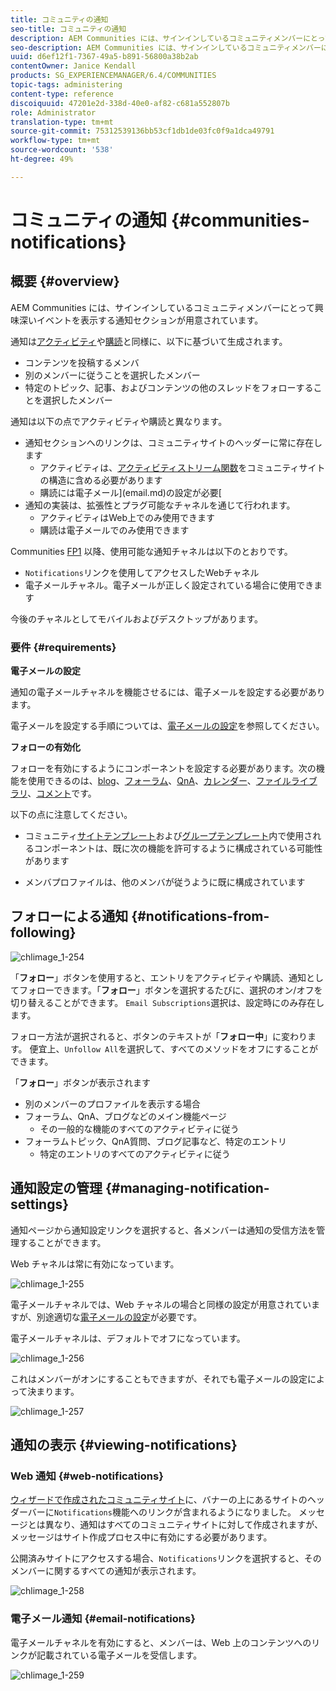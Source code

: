 ```yaml
---
title: コミュニティの通知
seo-title: コミュニティの通知
description: AEM Communities には、サインインしているコミュニティメンバーにとって興味深いイベントを表示する通知が用意されています
seo-description: AEM Communities には、サインインしているコミュニティメンバーにとって興味深いイベントを表示する通知が用意されています
uuid: d6ef12f1-7367-49a5-b891-56800a38b2ab
contentOwner: Janice Kendall
products: SG_EXPERIENCEMANAGER/6.4/COMMUNITIES
topic-tags: administering
content-type: reference
discoiquuid: 47201e2d-338d-40e0-af82-c681a552807b
role: Administrator
translation-type: tm+mt
source-git-commit: 75312539136bb53cf1db1de03fc0f9a1dca49791
workflow-type: tm+mt
source-wordcount: '538'
ht-degree: 49%

---
```



# コミュニティの通知 {#communities-notifications}

## 概要 {#overview}

AEM Communities には、サインインしているコミュニティメンバーにとって興味深いイベントを表示する通知セクションが用意されています。

通知は[アクティビティ](essentials-activities.md)や[購読](subscriptions.md)と同様に、以下に基づいて生成されます。

* コンテンツを投稿するメンバ
* 別のメンバーに従うことを選択したメンバー
* 特定のトピック、記事、およびコンテンツの他のスレッドをフォローすることを選択したメンバー

通知は以下の点でアクティビティや購読と異なります。

* 通知セクションへのリンクは、コミュニティサイトのヘッダーに常に存在します
   * アクティビティは、[アクティビティストリーム関数](functions.md#activity-stream-function)をコミュニティサイトの構造に含める必要があります
   * 購読には電子メール](email.md)の設定が必要[
* 通知の実装は、拡張性とプラグ可能なチャネルを通じて行われます。
   * アクティビティはWeb上でのみ使用できます
   * 購読は電子メールでのみ使用できます

Communities [FP1](deploy-communities.md#latestfeaturepack) 以降、使用可能な通知チャネルは以下のとおりです。

* `Notifications`リンクを使用してアクセスしたWebチャネル
* 電子メールチャネル。電子メールが正しく設定されている場合に使用できます

今後のチャネルとしてモバイルおよびデスクトップがあります。

### 要件 {#requirements}

**電子メールの設定**

通知の電子メールチャネルを機能させるには、電子メールを設定する必要があります。

電子メールを設定する手順については、[電子メールの設定](analytics.md)を参照してください。

**フォローの有効化**

フォローを有効にするようにコンポーネントを設定する必要があります。次の機能を使用できるのは、[blog](blog-feature.md)、[フォーラム](forum.md)、[QnA](working-with-qna.md)、[カレンダー](calendar.md)、[ファイルライブラリ](file-library.md)、[コメント](comments.md)です。

以下の点に注意してください。

* コミュニティ[サイトテンプレート](sites.md)および[グループテンプレート](tools-groups.md)内で使用されるコンポーネントは、既に次の機能を許可するように構成されている可能性があります

* メンバプロファイルは、他のメンバが従うように既に構成されています

## フォローによる通知 {#notifications-from-following}

![chlimage_1-254](assets/chlimage_1-254.png)

「**フォロー**」ボタンを使用すると、エントリをアクティビティや購読、通知としてフォローできます。「**フォロー**」ボタンを選択するたびに、選択のオン/オフを切り替えることができます。 `Email Subscriptions`選択は、設定時にのみ存在します。

フォロー方法が選択されると、ボタンのテキストが「**フォロー中**」に変わります。 便宜上、`Unfollow All`を選択して、すべてのメソッドをオフにすることができます。

「**フォロー**」ボタンが表示されます

* 別のメンバーのプロファイルを表示する場合
* フォーラム、QnA、ブログなどのメイン機能ページ
   * その一般的な機能のすべてのアクティビティに従う
* フォーラムトピック、QnA質問、ブログ記事など、特定のエントリ
   * 特定のエントリのすべてのアクティビティに従う

## 通知設定の管理 {#managing-notification-settings}

通知ページから通知設定リンクを選択すると、各メンバーは通知の受信方法を管理することができます。

Web チャネルは常に有効になっています。

![chlimage_1-255](assets/chlimage_1-255.png)

電子メールチャネルでは、Web チャネルの場合と同様の設定が用意されていますが、別途適切な[電子メールの設定](email.md)が必要です。

電子メールチャネルは、デフォルトでオフになっています。

![chlimage_1-256](assets/chlimage_1-256.png)

これはメンバーがオンにすることもできますが、それでも電子メールの設定によって決まります。

![chlimage_1-257](assets/chlimage_1-257.png)

## 通知の表示 {#viewing-notifications}

### Web 通知 {#web-notifications}

[ウィザードで作成されたコミュニティサイト](sites-console.md)に、バナーの上にあるサイトのヘッダーバーに`Notifications`機能へのリンクが含まれるようになりました。 メッセージとは異なり、通知はすべてのコミュニティサイトに対して作成されますが、メッセージはサイト作成プロセス中に有効にする必要があります。

公開済みサイトにアクセスする場合、`Notifications`リンクを選択すると、そのメンバーに関するすべての通知が表示されます。

![chlimage_1-258](assets/chlimage_1-258.png)

### 電子メール通知 {#email-notifications}

電子メールチャネルを有効にすると、メンバーは、Web 上のコンテンツへのリンクが記載されている電子メールを受信します。

![chlimage_1-259](assets/chlimage_1-259.png)

